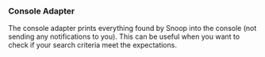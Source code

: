 ### Console Adapter

The console adapter prints everything found by Snoop into the console (not sending any notifications to you). This can be useful when you want to check if your search
criteria meet the expectations.